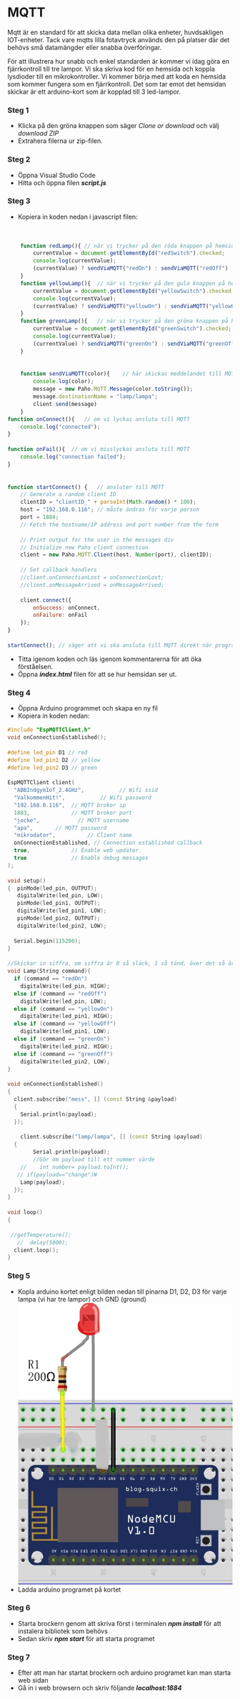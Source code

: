 # MQTT
Mqtt är en standard för att skicka data mellan olika enheter, huvdsakligen IOT-enheter. Tack vare mqtts lilla fotavtryck används den på platser där det behövs små datamängder eller snabba överföringar. 

För att illustrera hur snabb och enkel standarden är kommer vi idag göra en fjärrkontroll till tre lampor. Vi ska skriva kod för en hemsida och koppla lysdioder till en mikrokontroller. Vi kommer börja med att koda en hemsida som kommer fungera som en fjärrkontroll. Det som tar emot det hemsidan skickar är ett arduino-kort som är kopplad till 3 led-lampor. 


### Steg 1

* Klicka på den gröna knappen som säger *Clone or download* och välj *download ZIP*
* Extrahera filerna ur zip-filen.

### Steg 2

* Öppna Visual Studio Code
* Hitta och öppna filen _**script.js**_

### Steg 3

* Kopiera in koden nedan i javascript filen:

```javascript


    function redLamp(){ // när vi trycker på den röda knappen på hemsidan så skickas "redOn" eller "redOff" till MQTT
        currentValue = document.getElementById("redSwitch").checked;
        console.log(currentValue);
        (currentValue) ? sendViaMQTT("redOn") : sendViaMQTT("redOff")
    }
    function yellowLamp(){  // när vi trycker på den gula knappen på hemsidan så skickas "yellowOn" eller "yellowOff" till MQTT
        currentValue = document.getElementById("yellowSwitch").checked;
        console.log(currentValue);
        (currentValue) ? sendViaMQTT("yellowOn") : sendViaMQTT("yellowOff")
    }
    function greenLamp(){   // när vi trycker på den gröna knappen på hemsidan så skickas "greenOn" eller "greenOff" till MQTT
        currentValue = document.getElementById("greenSwitch").checked;
        console.log(currentValue);
        (currentValue) ? sendViaMQTT("greenOn") : sendViaMQTT("greenOff")
    }
   
    
    function sendViaMQTT(color){    // här skickas meddelandet till MQTT. Alltså "yellowOff", "yelllowOn", "redOff" etc.
        console.log(color);
        message = new Paho.MQTT.Message(color.toString());
        message.destinationName = "lamp/lampa";
        client.send(message)
    }
function onConnect(){   // om vi lyckas ansluta till MQTT
    console.log("connected");
}

function onFail(){  // om vi misslyckas ansluta till MQTT
    console.log("connection failed");
}


function startConnect() {   // ansluter till MQTT
    // Generate a random client ID
    clientID = "clientID_" + parseInt(Math.random() * 100);
    host = "192.168.0.116"; // måste ändras för varje person
    port = 1884;
    // Fetch the hostname/IP address and port number from the form

    // Print output for the user in the messages div
    // Initialize new Paho client connection
    client = new Paho.MQTT.Client(host, Number(port), clientID);

    // Set callback handlers
    //client.onConnectionLost = onConnectionLost;
    //client.onMessageArrived = onMessageArrived;

    client.connect({ 
        onSuccess: onConnect,
        onFailure: onFail
    });
}

startConnect(); // säger att vi ska ansluta till MQTT direkt när programmet startar
```

* Titta igenom koden och läs igenom kommentarerna för att öka förståelsen.
* Öppna _**index.html**_ filen för att se hur hemsidan ser ut.  

### Steg 4
* Öppna Arduino programmet och skapa en ny fil
* Kopiera in koden nedan:
```c++
#include "EspMQTTClient.h"
void onConnectionEstablished();

#define led_pin D1 // red
#define led_pin1 D2 // yellow
#define led_pin2 D3 // green

EspMQTTClient client(
  "ABBIndgymIoT_2.4GHz",           // Wifi ssid
  "ValkommenHit!",           // Wifi password
  "192.168.0.116",  // MQTT broker ip
  1883,             // MQTT broker port
  "jocke",            // MQTT username
  "apa",       // MQTT password
  "mikrodator",          // Client name
  onConnectionEstablished, // Connection established callback
  true,             // Enable web updater
  true              // Enable debug messages
);

void setup()
{  pinMode(led_pin, OUTPUT);
   digitalWrite(led_pin, LOW);
   pinMode(led_pin1, OUTPUT);
   digitalWrite(led_pin1, LOW);
   pinMode(led_pin2, OUTPUT);
   digitalWrite(led_pin2, LOW);
    
  Serial.begin(115200);
}

//Skickar in siffra, om siffra är 0 så släck, 1 så tänd, över det så är det antal gånger den ska blinka.
void Lamp(String command){
  if (command == "redOn")
    digitalWrite(led_pin, HIGH);
  else if (command == "redOff")
    digitalWrite(led_pin, LOW);
  else if (command == "yellowOn")
    digitalWrite(led_pin1, HIGH);
  else if (command == "yellowOff")
    digitalWrite(led_pin1, LOW);
  else if (command == "greenOn")
    digitalWrite(led_pin2, HIGH); 
  else if (command == "greenOff")
    digitalWrite(led_pin2, LOW);
}

void onConnectionEstablished()
{
  client.subscribe("mess", [] (const String &payload)
  {
    Serial.println(payload);
  });

    client.subscribe("lamp/lampa", [] (const String &payload)
  {
        Serial.println(payload);
        //Gör om payload till ett nummer värde
    //    int number= payload.toInt();
   // if(payload=="change")W
    Lamp(payload);
  });
} 

void loop()
{

 //getTemperature();
   //  delay(5000);
  client.loop();
}
```
### Steg 5
* Kopla arduino kortet enligt bilden nedan till pinarna D1, D2, D3 för varje lampa (vi har tre lampor) och GND (ground)
![alt text](https://github.com/davidmorck/MQTT/blob/master/button-control-led1.jpg?raw=true)
* Ladda arduino programet på kortet 

### Steg 6
* Starta brockern genom att skriva först i terminalen _**npm install**_ för att instalera bibliotek som behövs
* Sedan skriv _**npm start**_ för att starta programet

### Steg 7
* Efter att man har startat brockern och arduino programet kan man starta web sidan
* Gå in i web browsern och skriv följande _**localhost:1884**_ 






